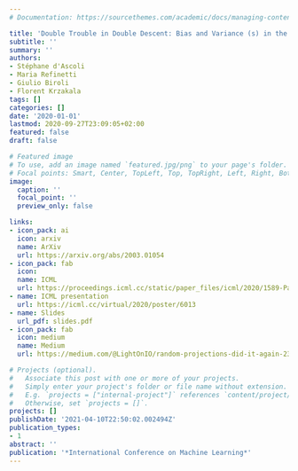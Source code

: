 ```yaml
---
# Documentation: https://sourcethemes.com/academic/docs/managing-content/

title: 'Double Trouble in Double Descent: Bias and Variance (s) in the Lazy Regime'
subtitle: ''
summary: ''
authors:
- Stéphane d'Ascoli
- Maria Refinetti
- Giulio Biroli
- Florent Krzakala
tags: []
categories: []
date: '2020-01-01'
lastmod: 2020-09-27T23:09:05+02:00
featured: false
draft: false

# Featured image
# To use, add an image named `featured.jpg/png` to your page's folder.
# Focal points: Smart, Center, TopLeft, Top, TopRight, Left, Right, BottomLeft, Bottom, BottomRight.
image:
  caption: ''
  focal_point: ''
  preview_only: false

links:
- icon_pack: ai
  icon: arxiv
  name: ArXiv
  url: https://arxiv.org/abs/2003.01054
- icon_pack: fab
  icon:
  name: ICML
  url: https://proceedings.icml.cc/static/paper_files/icml/2020/1589-Paper.pdf
- name: ICML presentation
  url: https://icml.cc/virtual/2020/poster/6013
- name: Slides
  url_pdf: slides.pdf
- icon_pack: fab
  icon: medium
  name: Medium
  url: https://medium.com/@LightOnIO/random-projections-did-it-again-23992c61ff84

# Projects (optional).
#   Associate this post with one or more of your projects.
#   Simply enter your project's folder or file name without extension.
#   E.g. `projects = ["internal-project"]` references `content/project/deep-learning/index.md`.
#   Otherwise, set `projects = []`.
projects: []
publishDate: '2021-04-10T22:50:02.002494Z'
publication_types:
- 1
abstract: ''
publication: '*International Conference on Machine Learning*'
---
```

